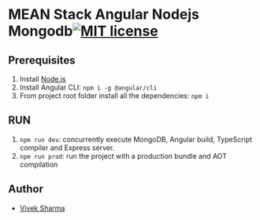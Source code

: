 # MEAN Stack Angular Nodejs Mongodb[![MIT license](http://img.shields.io/badge/license-MIT-lightgrey.svg)](http://opensource.org/licenses/MIT)


## Prerequisites
1. Install [Node.js](https://nodejs.org)
2. Install Angular CLI: `npm i -g @angular/cli`
3. From project root folder install all the dependencies: `npm i`

## RUN
1. `npm run dev`: concurrently execute MongoDB, Angular build, TypeScript compiler and Express server.
2. `npm run prod`: run the project with a production bundle and AOT compilation


## Author
* [Vivek Sharma](https://github.com/Vsharma254)
